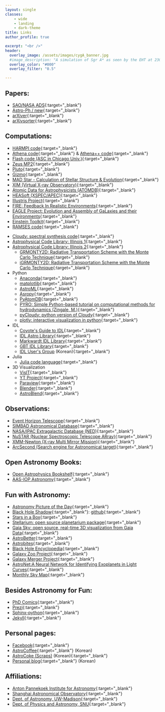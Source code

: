 ```yaml
---
layout: single
classes:
    - wide
    - landing
    - dark-theme
title: Links
author_profile: true

excerpt: "<br />"
header:
  overlay_image: /assets/images/cygA_banner.jpg
  #image_description: "A simulation of Sgr A* as seen by the EHT at 230 GHz" 
  overlay_color: "#000"
  overlay_filter: "0.5"

---
```


## Papers:
* [SAO/NASA ADS](https://ui.adsabs.harvard.edu/){:target="_blank"}
* [Astro-Ph / new](http://arxiv.org/list/astro-ph/new){:target="_blank"}
* [arXiver](http://arxiver.moonhats.com/){:target="_blank"}
* [arXivsorter](https://www.arxivsorter.org){:target="_blank"}


## Computations:
* [HARMPI code](https://github.com/atchekho/harmpi){:target="_blank"}
* [Athena code](https://princetonuniversity.github.io/Athena-Cversion/){:target="_blank"} & [Athena++ code](http://princetonuniversity.github.io/athena/){:target="_blank"}
* [Flash code (ASC in Chicago Univ.)](http://flash.uchicago.edu/website/home/){:target="_blank"}
* [Zeus MP2](http://solarmuri.ssl.berkeley.edu/~ledvina/public/code/){:target="_blank"}
* [Pluto](http://plutocode.ph.unito.it/){:target="_blank"}
* [Gizmo](http://www.tapir.caltech.edu/~phopkins/Site/GIZMO.html){:target="_blank"}
* [MAD Star - Calculation of Stellar Structure \& Evolution](http://www.astro.wisc.edu/~townsend/static.php?ref=tools){:target="_blank"}
* [XIM (Virtual X-ray Observatory)](http://www.astro.wisc.edu/our-science/research-areas/high-energy-astrophysics/compact-objects/xim-a-virtual-x-ray-observatory){:target="_blank"}
* [Atomic Data for Astrophysicists (ATOMDB)](http://www.atomdb.org/index.php){:target="_blank"}
* [HEASoft (XSPEC/APEC)](http://heasarc.gsfc.nasa.gov/docs/software.html){:target="_blank"}
* [Illustris Project](http://www.illustris-project.org){:target="_blank"}
* [FIRE: Feedback In Realistic Environments](http://fire.northwestern.edu/){:target="_blank"}
* [EAGLE Project: Evolution and Assembly of GaLaxies and their Environments](http://icc.dur.ac.uk/Eagle/){:target="_blank"}
* [Einstein Toolkit](http://einsteintoolkit.org/){:target="_blank"}
* [RAMSES code](http://www.ics.uzh.ch/~teyssier/ramses/RAMSES.html){:target="_blank"}
<!-- * Numerical Recipes in [Fortran77](http://homepage.univie.ac.at/mario.barbatti/papers/NRF/bookfpdf.html){:target="_blank"} / [Fortran90](http://homepage.univie.ac.at/mario.barbatti/papers/NRF/bookf90pdf.html){:target="_blank"} -->
* [Cloudy: spectral synthesis code](http://www.nublado.org/){:target="_blank"}
* [Astrophysical Code Library: Illinois 1](http://rainman.astro.illinois.edu/codelib/){:target="_blank"}
* [Astrophysical Code Library: Illinois 2](https://horizon.astro.illinois.edu/codes/){:target="_blank"}
   * [GRMONTY2D:  Radiative Transportation Scheme with the Monte Carlo Technique](https://github.com/pseudotensor/grmonty){:target="_blank"}
   * [iGRMONTY2D: Radiative Transportation Scheme with the Monte Carlo Technique](https://github.com/AFD-Illinois/igrmonty2d){:target="_blank"}
* Python
   * [Anaconda](https://www.continuum.io/){:target="_blank"}
   * [matplotlib](http://matplotlib.org){:target="_blank"}
   * [AstroML](http://www.astroml.org){:target="_blank"}
   * [Asropy](http://www.astropy.org){:target="_blank"}
   * [PyAtomDB](http://atomdb.readthedocs.io/en/stable/index.html){:target="_blank"}
   * [PYRO: Simple Python-based tutorial on computational methods for hydrodynamics (Zingale, M.)](https://github.com/zingale/pyro2){:target="_blank"}
   * [pyCloudy: python version of Cloudy](https://sites.google.com/site/pycloudy/){:target="_blank"}
   * [plotly: interactive visualization in python](https://plot.ly/){:target="_blank"}
* IDL
   * [Coyote's Guide to IDL](http://www.idlcoyote.com/){:target="_blank"}
   * [IDL Astro Library](http://idlastro.gsfc.nasa.gov/){:target="_blank"}
   * [Markwardt IDL Library](http://www.physics.wisc.edu/~craigm/idl/idl.html){:target="_blank"}
   * [GBT IDL Library](http://gbtidl.nrao.edu/){:target="_blank"}
   * [IDL User's Group](http://idl.selab.re.kr/) (Korean){:target="_blank"}
* Julia
   * [Julia code language](https://julialang.org/){:target="_blank"}
* 3D Visualization
   * [VisIT](https://wci.llnl.gov/simulation/computer-codes/visit/){:target="_blank"}
   * [YT Project](https://yt-project.org/){:target="_blank"}
   * [Paraview](https://www.paraview.org/){:target="_blank"}
   * [Blender](https://www.blender.org/){:target="_blank"}
   * [AstroBlend](http://www.astroblend.com/getstarted.html){:target="_blank"}

## Observations:
* [Event Horizon Telescope](https://eventhorizontelescope.org/){:target="_blank"}
* [SIMBAD Astronomical Database](http://simbad.u-strasbg.fr/simbad/){:target="_blank"}
* [NASA/IPAC Extragalactic Database (NED)](http://ned.ipac.caltech.edu/){:target="_blank"}
* [NuSTAR (Nuclear Spectroscopic Telescope ARray)](http://www.nustar.caltech.edu/){:target="_blank"}
* [XMM-Newton (X-ray Multi Mirror Mission)](http://xmm.esac.esa.int/){:target="_blank"}
* [ArcSecond (Search engine for Astronomical target)](https://www.arcsecond.io/){:target="_blank"}

## Open Astronomy Books:
* [Open Astrophysics Bookshelf](http://open-astrophysics-bookshelf.github.io/){:target="_blank"}
* [AAS-IOP Astronomy](https://iopscience.iop.org/bookList/10/1?orderBy=date&orderDir=descending&book-subject=&collection=AAS-IOP+Astronomy&year=&submit=Go){:target="_blank"}

## Fun with Astronomy:
* [Astronomy Picture of the Day](http://apod.nasa.gov/apod/){:target="_blank"}
* [Black Hole Shadow](http://rantonels.github.io/starless/){:target="_blank"}: [github](https://github.com/rantonels/starless){:target="_blank"}
* [Stars in a Box](https://starinabox.lco.global/){:target="_blank"}
* [Stellarium: open source planetarium package](http://stellarium.org/){:target="_blank"}
* [Gaia Sky: open source, real-time 3D visualization from Gaia Data](https://zah.uni-heidelberg.de/institutes/ari/gaia/outreach/gaiasky/){:target="_blank"}
* [AstroBetter](http://www.astrobetter.com/){:target="_blank"}
* [Astrobites](http://astrobites.org/){:target="_blank"}
* [Black Hole Encyclopedia](http://blackholes.stardate.org/){:target="_blank"}
* [Galaxy Zoo Project](http://www.galaxyzoo.org/){:target="_blank"}
* [Galaxy Merger Project](http://galmer.obspm.fr/){:target="_blank"}
* [AstroNet:A Neural Network for Identifying Exoplanets in Light Curves](https://github.com/google-research/exoplanet-ml){:target="_blank"}
* [Monthly Sky Map](http://www.skymaps.com/downloads.html){:target="_blank"}

## Besides Astronomy for Fun:
* [PhD Comics](http://www.phdcomics.com/comics.php){:target="_blank"}
* [Prezi](https://prezi.com/){:target="_blank"}
* [Sphinx-python](http://www.sphinx-doc.org/en/stable/){:target="_blank"}
* [Jekyll](https://jekyllrb.com/){:target="_blank"}

## Personal pages:
* [Facebook](http://www.facebook.com/doosoo){:target="_blank"}
* [AstroCoffee](http://astrocoffee.tistory.com/){:target="_blank"} (Korean)
* [AstroCoke (Scraps)](http://astrocoke.tistory.com/) (Korean){:target="_blank"}
* [Personal blog](http://centerofworld.tistory.com){:target="_blank"} (Korean)

## Affiliations:
* [Anton Pannekoek Institute for Astronomy](http://api.uva.nl/){:target="_blank"}
* [Shanghai Astronomical Observatory](http://english.shao.cas.cn/){:target="_blank"}
* [Dept. of Astronomy, UW-Madison](http://www.astro.wisc.edu/){:target="_blank"}
* [Dept. of Physics and Astronomy, SNU](http://astro1.snu.ac.kr/home/eng/Introduction/AboutUs.asp?globalmenu=1&localmenu=1){:target="_blank"}
